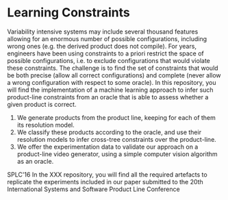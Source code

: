 # Learning Constraints
Variability intensive systems may include several thousand features allowing for an enormous number of possible configurations, including wrong ones (e.g. the derived product does not compile). For years, engineers have been using  constraints to a priori restrict the space of possible configurations, i.e. to exclude configurations that would violate these constraints. The challenge is to find the set of constraints that would be both precise (allow all correct configurations) and complete (never allow a wrong configuration with respect to some oracle). In this repository, you will find the implementation of a machine learning approach to infer such product-line constraints from an oracle that is able to assess whether a given product is correct. 

1. We generate products from the product line, keeping for each of them its resolution model. 
2. We classify these products according to the oracle, and use their resolution models to infer cross-tree constraints over the product-line. 
3. We offer the experimentation data to validate our approach on a product-line video generator, using a simple computer vision algorithm as an oracle. 

SPLC'16 In the XXX repository, you will find all the required artefacts to replicate the experiments included in our paper submitted to the 20th International Systems and Software Product Line Conference



